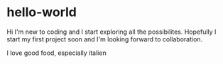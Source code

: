 # hello-world
Hi I'm new to coding and I start exploring all the possibilites.
Hopefully I start my first project soon and I'm looking forward to collaboration.

I love good food, especially italien

